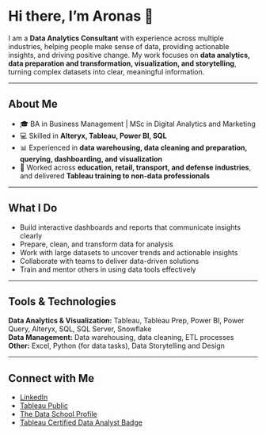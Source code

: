 # Hi there, I’m Aronas 👋

I am a **Data Analytics Consultant** with experience across multiple industries, helping people make sense of data, providing actionable insights, and driving positive change. My work focuses on **data analytics, data preparation and transformation, visualization, and storytelling**, turning complex datasets into clear, meaningful information.

---

## About Me
- 🎓 BA in Business Management | MSc in Digital Analytics and Marketing  
- 💻 Skilled in **Alteryx, Tableau, Power BI, SQL**  
- 📊 Experienced in **data warehousing, data cleaning and preparation, querying, dashboarding, and visualization**  
- 🤝 Worked across **education, retail, transport, and defense industries**, and delivered **Tableau training to non-data professionals**    

---

## What I Do
- Build interactive dashboards and reports that communicate insights clearly  
- Prepare, clean, and transform data for analysis  
- Work with large datasets to uncover trends and actionable insights  
- Collaborate with teams to deliver data-driven solutions  
- Train and mentor others in using data tools effectively  

---

## Tools & Technologies
**Data Analytics & Visualization:** Tableau, Tableau Prep, Power BI, Power Query, Alteryx, SQL, SQL Server, Snowflake  
**Data Management:** Data warehousing, data cleaning, ETL processes  
**Other:** Excel, Python (for data tasks), Data Storytelling and Design  

---

## Connect with Me
- [LinkedIn](https://www.linkedin.com/in/aronaszilys/)  
- [Tableau Public](https://public.tableau.com/app/profile/aronas.zilys/vizzes)  
- [The Data School Profile](https://www.thedataschool.co.uk/blog/aronas-zilys/)  
- [Tableau Certified Data Analyst Badge](https://www.credly.com/badges/3859921b-b281-4d58-b7d8-d006056f6445/embedded)  


